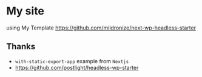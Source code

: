 # My site

using My Template <https://github.com/mildronize/next-wp-headless-starter>

## Thanks
- `with-static-export-app` example from `Nextjs`
- <https://github.com/postlight/headless-wp-starter>
